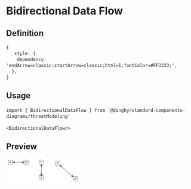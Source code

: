 # Bidirectional Data Flow

## Definition

```
{
  _style: { 
    dependency: 'endArrow=classic;startArrow=classic;html=1;fontColor=#FF3333;',
  },
}
```

## Usage

```
import { BidirectionalDataFlow } from '@dinghy/standard-components-diagrams/threatModeling'

<BidirectionalDataFlow/>
```

## Preview

<img src="./bidirectional-data-flow.png" width="200"/>
